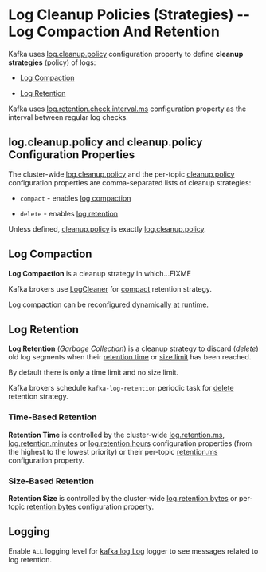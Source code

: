 # Log Cleanup Policies (Strategies) -- Log Compaction And Retention

Kafka uses [log.cleanup.policy](../KafkaConfig.md#log.cleanup.policy) configuration property to define **cleanup strategies** (policy) of logs:

* [Log Compaction](#log-compaction)

* [Log Retention](#log-retention)

Kafka uses [log.retention.check.interval.ms](../KafkaConfig.md#log.retention.check.interval.ms) configuration property as the interval between regular log checks.

## <span id="log.cleanup.policy"><span id="cleanup.policy"> log.cleanup.policy and cleanup.policy Configuration Properties

The cluster-wide [log.cleanup.policy](../KafkaConfig.md#log.cleanup.policy) and the per-topic [cleanup.policy](../TopicConfig.md#cleanup.policy) configuration properties are comma-separated lists of cleanup strategies:

* <span id="compact"> `compact` - enables [log compaction](#log-compaction)

* <span id="delete"> `delete` - enables [log retention](#log-retention)

Unless defined, [cleanup.policy](../TopicConfig.md#cleanup.policy) is exactly [log.cleanup.policy](../KafkaConfig.md#log.cleanup.policy).

## Log Compaction

**Log Compaction** is a cleanup strategy in which...FIXME

Kafka brokers use [LogCleaner](../log/LogCleaner.md) for [compact](#compact) retention strategy.

Log compaction can be [reconfigured dynamically at runtime](../log/CleanerConfig.md).

## Log Retention

**Log Retention** (_Garbage Collection_) is a cleanup strategy to discard (_delete_) old log segments when their [retention time](#time-based-retention) or [size limit](#size-based-retention) has been reached.

By default there is only a time limit and no size limit.

Kafka brokers schedule `kafka-log-retention` periodic task for [delete](#delete) retention strategy.

### Time-Based Retention

**Retention Time** is controlled by the cluster-wide [log.retention.ms](../KafkaConfig.md#log.retention.ms), [log.retention.minutes](../KafkaConfig.md#log.retention.minutes) or [log.retention.hours](../KafkaConfig.md#log.retention.hours) configuration properties (from the highest to the lowest priority) or their per-topic [retention.ms](../TopicConfig.md#retention.ms) configuration property.

### Size-Based Retention

**Retention Size** is controlled by the cluster-wide [log.retention.bytes](../KafkaConfig.md#log.retention.bytes) or per-topic [retention.bytes](../TopicConfig.md#retention.bytes) configuration property.

## Logging

Enable `ALL` logging level for [kafka.log.Log](../Log.md#logging) logger to see messages related to log retention.
